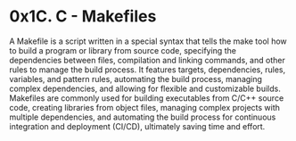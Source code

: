 # 0x1C. C - Makefiles
A Makefile is a script written in a special syntax that tells the make tool how to build a program or library from source code, specifying the dependencies between files, compilation and linking commands, and other rules to manage the build process. It features targets, dependencies, rules, variables, and pattern rules, automating the build process, managing complex dependencies, and allowing for flexible and customizable builds. Makefiles are commonly used for building executables from C/C++ source code, creating libraries from object files, managing complex projects with multiple dependencies, and automating the build process for continuous integration and deployment (CI/CD), ultimately saving time and effort.


